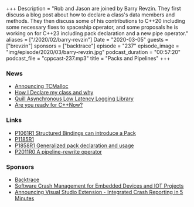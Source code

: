 +++
Description = "Rob and Jason are joined by Barry Revzin. They first discuss a blog post about how to declare a class's data members and methods. They then discuss some of his contributions to C++20 including some necessary fixes to spaceship operator, and some proposals he is working on for C++23 including pack declaration and a new pipe operator."
aliases = ["/2020/02/barry-revzin"]
Date = "2020-03-05"
guests = ["brevzin"]
sponsors = ["backtrace"]
episode = "237"
episode_image = "img/episode/2020/03/barry-revzin.jpg"
podcast_duration = "00:57:20"
podcast_file = "cppcast-237.mp3"
title = "Packs and Pipelines"
+++

### News ###

 - [Announcing TCMalloc](https://abseil.io/blog/20200212-tcmalloc)
 - [How I Declare my class and why](http://howardhinnant.github.io/classdecl.html)
 - [Quill Asynchronous Low Latency Logging Library](https://github.com/odygrd/quill)
 - [Are you ready for C++Now?](http://slashslash.info/2020/02/are-you-ready-for-cnow/)

### Links ###

 - [P1061R1 Structured Bindings can introduce a Pack](http://www.open-std.org/jtc1/sc22/wg21/docs/papers/2019/p1061r1.html)
 - [P1185R1](http://www.open-std.org/jtc1/sc22/wg21/docs/papers/2019/p1185r1.html)
 - [P1858R1 Generalized pack declaration and usage](http://www.open-std.org/jtc1/sc22/wg21/docs/papers/2020/p1858r1.html)
 - [P2011R0 A pipeline-rewrite operator](http://www.open-std.org/jtc1/sc22/wg21/docs/papers/2020/p2011r0.html)

### Sponsors ###

- [Backtrace](https://backtrace.io/?utm_source=CppCast&utm_medium=CppCast)
- [Software Crash Management for Embedded Devices and IOT Projects](https://hello.backtrace.io/sw-crash-management-for-embedded-devices-12/5/2019?utm_campaign=IoT%2FEmbedded%20Devices%20-%20Webinar%20-%20SW%20Crash%2012%2F5%2F2019%20-%20CPP%20Cast&utm_source=CPPCast)
- [Announcing Visual Studio Extension - Integrated Crash Reporting in 5 Minutes](https://backtrace.io/blog/features/visual-studio/)
